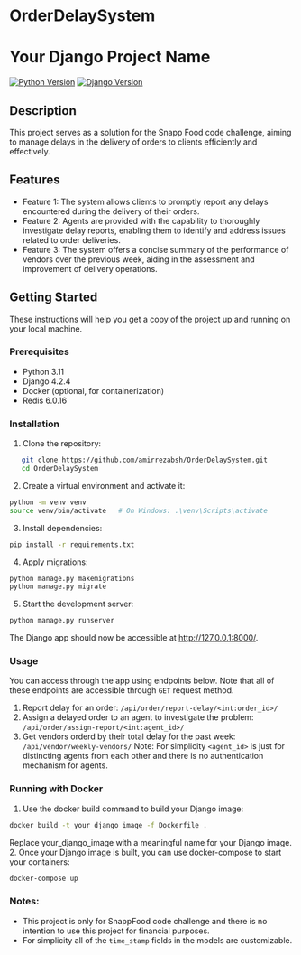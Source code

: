 # OrderDelaySystem
# Your Django Project Name

[![Python Version](https://img.shields.io/badge/Python-3.11-blue)](https://www.python.org/downloads/release/python-390/)
[![Django Version](https://img.shields.io/badge/Django-4.2.4-green)](https://docs.djangoproject.com/en/3.2/)

## Description

This project serves as a solution for the Snapp Food code challenge, aiming to manage delays in the delivery of orders to clients efficiently and effectively.

## Features

- Feature 1: The system allows clients to promptly report any delays encountered during the delivery of their orders.
- Feature 2: Agents are provided with the capability to thoroughly investigate delay reports, enabling them to identify and address issues related to order deliveries.
- Feature 3: The system offers a concise summary of the performance of vendors over the previous week, aiding in the assessment and improvement of delivery operations.

## Getting Started

These instructions will help you get a copy of the project up and running on your local machine.

### Prerequisites

- Python 3.11
- Django 4.2.4
- Docker (optional, for containerization)
- Redis 6.0.16 

### Installation
1. Clone the repository:
```sh
   git clone https://github.com/amirrezabsh/OrderDelaySystem.git
   cd OrderDelaySystem
```
2. Create a virtual environment and activate it:
```sh
python -m venv venv
source venv/bin/activate   # On Windows: .\venv\Scripts\activate
```
3. Install dependencies:
```sh
pip install -r requirements.txt
```
4. Apply migrations:
```sh
python manage.py makemigrations
python manage.py migrate
```
5. Start the development server:
```sh
python manage.py runserver
```
The Django app should now be accessible at http://127.0.0.1:8000/.

### Usage
You can access through the app using endpoints below. Note that all of these endpoints are accessible through `GET` request method.
1. Report delay for an order: `/api/order/report-delay/<int:order_id>/`
2. Assign a delayed order to an agent to investigate the problem: `/api/order/assign-report/<int:agent_id>/`
3. Get vendors orderd by their total delay for the past week: `/api/vendor/weekly-vendors/`
Note: For simplicity `<agent_id>` is just for distincting agents from each other and there is no authentication mechanism for agents.

### Running with Docker
1. Use the docker build command to build your Django image:
```sh
docker build -t your_django_image -f Dockerfile .
```
Replace your_django_image with a meaningful name for your Django image.
2. Once your Django image is built, you can use docker-compose to start your containers:
```sh
docker-compose up
```

### Notes:
- This project is only for SnappFood code challenge and there is no intention to use this project for financial purposes.
- For simplicity all of the `time_stamp` fields in the models are customizable.
